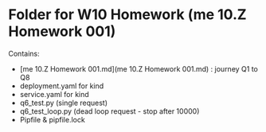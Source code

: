 # Folder for W10 Homework (me 10.Z Homework 001)

Contains:
- [me 10.Z Homework 001.md](me 10.Z Homework 001.md) : journey Q1 to Q8
- deployment.yaml for kind
- service.yaml for kind
- q6_test.py (single request)
- q6_test_loop.py (dead loop request - stop after 10000) 
- Pipfile & pipfile.lock
